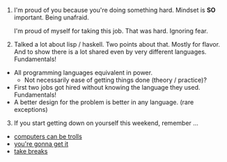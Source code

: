 1. I'm proud of you because
   you're doing something hard.
   Mindset is **SO** important.
   Being unafraid.

   I'm proud of myself for taking this
   job. That was hard. Ignoring fear.

2. Talked a lot about lisp / haskell.
   Two points about that. Mostly for flavor.
   And to show there is a lot shared even by
   very different languages. Fundamentals!

  * All programming languages equivalent in power.
    * Not necessarily ease of getting things done (theory / practice)?
  * First two jobs got hired without knowing the language they used. Fundamentals!
  * A better design for the problem is better in any language. (rare exceptions)

3. If you start getting down on yourself this weekend, remember ...

* [computers can be trolls][computers]
* [you're gonna get it][problems]
* [take breaks][self-care]

[computers]: http://25.media.tumblr.com/2ba977a3af9f7c77467fde4e953e0c8c/tumblr_mnbxvz3OXG1rjcfxro1_400.gif
[problems]: http://i.imgur.com/4aW8yaz.gif
[self-care]: http://25.media.tumblr.com/tumblr_lk6rnhAjsq1qe6ppvo1_500.gif
